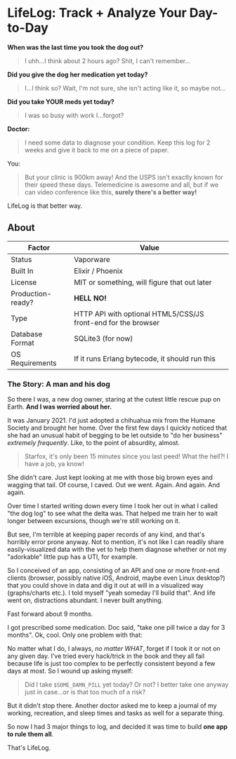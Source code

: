# LifeLog: Track + Analyze Your Day-to-Day

**When was the last time you took the dog out?**

> I uhh...I think about 2 hours ago? Shit, I can't remember...

**Did you give the dog her medication yet today?**

> I...I think so? Wait, I'm not sure, she isn't acting like it, so maybe not...

**Did you take YOUR meds yet today?**

> I was so busy with work I...forgot?

**Doctor:**

> I need some data to diagnose your condition. Keep this log for 2 weeks and give it
> back to me on a piece of paper.

You:

> But your clinic is 900km away! And the USPS isn't exactly known for their speed these
> days. Telemedicine is awesome and all, but if we can video conference like this,
> **surely there's a better way!**

LifeLog is that better way.

## About

| Factor            | Value                                                         |
| ----------------- | ------------------------------------------------------------- |
| Status            | Vaporware                                                     |
| Built In          | Elixir / Phoenix                                              |
| License           | MIT or something, will figure that out later                  |
| Production-ready? | **HELL NO!**                                                  |
| Type              | HTTP API with optional HTML5/CSS/JS front-end for the browser |
| Database Format   | SQLite3 (for now)                                             |
| OS Requirements   | If it runs Erlang bytecode, it should run this                |

### The Story: A man and his dog

So there I was, a new dog owner, staring at the cutest little rescue pup on Earth. **And I was worried about her.**

It was January 2021. I'd just adopted a chihuahua mix from the Humane Society and brought her home. Over the first few days I quickly noticed that she had an unusual habit of begging to be let outside to "do her business" _extremely frequently_. Like, to the point of absurdity, almost.

> Starfox, it's only been 15 minutes since you last peed! What the hell?! I have a job, ya know!

She didn't care. Just kept looking at me with those big brown eyes and wagging that tail. Of course, I caved. Out we went.
Again. And again. And again.

Over time I started writing down every time I took her out in what I called "the dog log" to see what the delta was.
That helped me train her to wait longer between excursions, though we're still working on it.

But see, I'm terrible at keeping paper records of any kind, and that's horribly error prone anyway. Not to mention, it's not like I can readily share easily-visualized data with the vet to help them diagnose whether or not my "adorkable" little pup has a UTI, for example.

So I conceived of an app, consisting of an API and one or more front-end clients (browser, possibly native iOS, Android, maybe even Linux desktop?) that you could shove in data and dig it out at will in a visualized way (graphs/charts etc.). I told myself "yeah someday I'll build that". And life went on, distractions abundant. I never built anything.

Fast forward about 9 months.

I got prescribed some medication. Doc said, "take one pill twice a day for 3 months". Ok, cool. Only one problem with that: 

No matter what I do, I always, _no matter WHAT_, forget if I took it or not on any given day. I've tried every hack/trick in the book
and they all fail because life is just too complex to be perfectly consistent beyond a few days at most. So I wound up asking myself:

> Did I take `$SOME_DAMN_PILL` yet today? Or not? I better take one anyway just in case...or is that too much of a risk?

But it didn't stop there. Another doctor asked me to keep a journal of my working, recreation, and sleep times and tasks as well for a separate thing.

So now I had 3 major things to log, and decided it was time to build **one app to rule them all**.

That's LifeLog.
